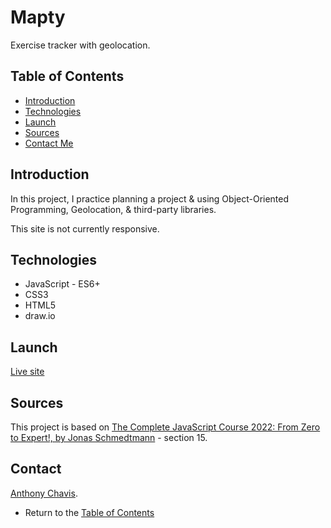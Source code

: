 # Mapty

Exercise tracker with geolocation.

## Table of Contents

-   [Introduction](#introduction)
-   [Technologies](#technologies)
-   [Launch](#launch)
-   [Sources](#sources)
-   [Contact Me](#contact)

## Introduction

In this project, I practice planning a project & using Object-Oriented Programming, Geolocation, & third-party libraries.

This site is not currently responsive.

## Technologies

-   JavaScript - ES6+
-   CSS3
-   HTML5
-   draw.io

## Launch

[Live site][live-site]

## Sources

This project is based on [The Complete JavaScript Course 2022: From Zero to Expert!, by Jonas Schmedtmann][lesson-site] - section 15.

## Contact

[Anthony Chavis][email].

-   Return to the [Table of Contents](#table-of-contents)

[live-site]: https://anthonychavis.github.io/mapty/
[lesson-site]: https://www.udemy.com/course/the-complete-javascript-course/
[email]: gitanthony@yahoo.com
